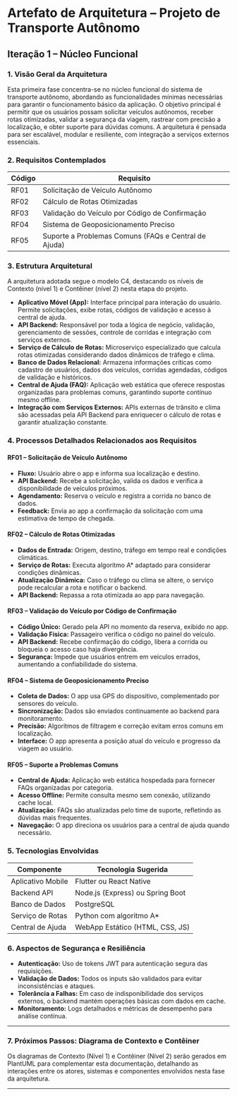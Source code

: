 # Artefato de Arquitetura – Projeto de Transporte Autônomo

## Iteração 1 – Núcleo Funcional

### 1. Visão Geral da Arquitetura

Esta primeira fase concentra-se no núcleo funcional do sistema de transporte autônomo, abordando as funcionalidades mínimas necessárias para garantir o funcionamento básico da aplicação. O objetivo principal é permitir que os usuários possam solicitar veículos autônomos, receber rotas otimizadas, validar a segurança da viagem, rastrear com precisão a localização, e obter suporte para dúvidas comuns. A arquitetura é pensada para ser escalável, modular e resiliente, com integração a serviços externos essenciais.

### 2. Requisitos Contemplados

| Código | Requisito                                                      |
|--------|----------------------------------------------------------------|
| RF01   | Solicitação de Veículo Autônomo                                |
| RF02   | Cálculo de Rotas Otimizadas                                    |
| RF03   | Validação do Veículo por Código de Confirmação                 |
| RF04   | Sistema de Geoposicionamento Preciso                           |
| RF05   | Suporte a Problemas Comuns (FAQs e Central de Ajuda)           |

### 3. Estrutura Arquitetural

A arquitetura adotada segue o modelo C4, destacando os níveis de Contexto (nível 1) e Contêiner (nível 2) nesta etapa do projeto.

- **Aplicativo Móvel (App):** Interface principal para interação do usuário. Permite solicitações, exibe rotas, códigos de validação e acesso à central de ajuda.
- **API Backend:** Responsável por toda a lógica de negócio, validação, gerenciamento de sessões, controle de corridas e integração com serviços externos.
- **Serviço de Cálculo de Rotas:** Microserviço especializado que calcula rotas otimizadas considerando dados dinâmicos de tráfego e clima.
- **Banco de Dados Relacional:** Armazena informações críticas como cadastro de usuários, dados dos veículos, corridas agendadas, códigos de validação e históricos.
- **Central de Ajuda (FAQ):** Aplicação web estática que oferece respostas organizadas para problemas comuns, garantindo suporte contínuo mesmo offline.
- **Integração com Serviços Externos:** APIs externas de trânsito e clima são acessadas pela API Backend para enriquecer o cálculo de rotas e garantir atualização constante.

### 4. Processos Detalhados Relacionados aos Requisitos

#### RF01 – Solicitação de Veículo Autônomo
- **Fluxo:** Usuário abre o app e informa sua localização e destino.
- **API Backend:** Recebe a solicitação, valida os dados e verifica a disponibilidade de veículos próximos.
- **Agendamento:** Reserva o veículo e registra a corrida no banco de dados.
- **Feedback:** Envia ao app a confirmação da solicitação com uma estimativa de tempo de chegada.

#### RF02 – Cálculo de Rotas Otimizadas
- **Dados de Entrada:** Origem, destino, tráfego em tempo real e condições climáticas.
- **Serviço de Rotas:** Executa algoritmo A* adaptado para considerar condições dinâmicas.
- **Atualização Dinâmica:** Caso o tráfego ou clima se altere, o serviço pode recalcular a rota e notificar o backend.
- **API Backend:** Repassa a rota otimizada ao app para navegação.

#### RF03 – Validação do Veículo por Código de Confirmação
- **Código Único:** Gerado pela API no momento da reserva, exibido no app.
- **Validação Física:** Passageiro verifica o código no painel do veículo.
- **API Backend:** Recebe confirmação do código, libera a corrida ou bloqueia o acesso caso haja divergência.
- **Segurança:** Impede que usuários entrem em veículos errados, aumentando a confiabilidade do sistema.

#### RF04 – Sistema de Geoposicionamento Preciso
- **Coleta de Dados:** O app usa GPS do dispositivo, complementado por sensores do veículo.
- **Sincronização:** Dados são enviados continuamente ao backend para monitoramento.
- **Precisão:** Algoritmos de filtragem e correção evitam erros comuns em localização.
- **Interface:** O app apresenta a posição atual do veículo e progresso da viagem ao usuário.

#### RF05 – Suporte a Problemas Comuns
- **Central de Ajuda:** Aplicação web estática hospedada para fornecer FAQs organizadas por categoria.
- **Acesso Offline:** Permite consulta mesmo sem conexão, utilizando cache local.
- **Atualização:** FAQs são atualizadas pelo time de suporte, refletindo as dúvidas mais frequentes.
- **Navegação:** O app direciona os usuários para a central de ajuda quando necessário.

### 5. Tecnologias Envolvidas

| Componente        | Tecnologia Sugerida                 |
|-------------------|-----------------------------------|
| Aplicativo Mobile | Flutter ou React Native            |
| Backend API       | Node.js (Express) ou Spring Boot  |
| Banco de Dados    | PostgreSQL                       |
| Serviço de Rotas  | Python com algoritmo A*            |
| Central de Ajuda  | WebApp Estático (HTML, CSS, JS)   |

### 6. Aspectos de Segurança e Resiliência

- **Autenticação:** Uso de tokens JWT para autenticação segura das requisições.
- **Validação de Dados:** Todos os inputs são validados para evitar inconsistências e ataques.
- **Tolerância a Falhas:** Em caso de indisponibilidade dos serviços externos, o backend mantém operações básicas com dados em cache.
- **Monitoramento:** Logs detalhados e métricas de desempenho para análise contínua.

---

### 7. Próximos Passos: Diagrama de Contexto e Contêiner

Os diagramas de Contexto (Nível 1) e Contêiner (Nível 2) serão gerados em PlantUML para complementar esta documentação, detalhando as interações entre os atores, sistemas e componentes envolvidos nesta fase da arquitetura.

---

